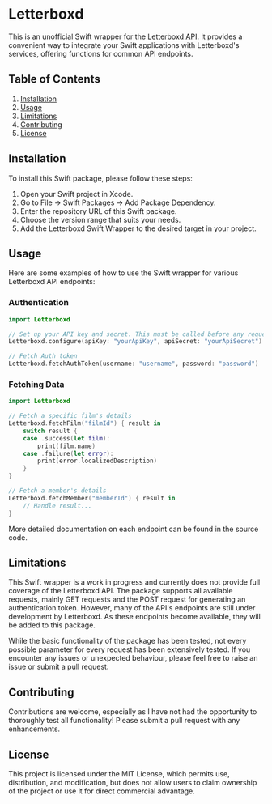 # Letterboxd

This is an unofficial Swift wrapper for the [Letterboxd API](https://api-docs.letterboxd.com/). It provides a convenient way to integrate your Swift applications with Letterboxd's services, offering functions for common API endpoints.

## Table of Contents
1. [Installation](#installation)
2. [Usage](#usage)
3. [Limitations](#limitations)
4. [Contributing](#contributing)
5. [License](#license)

## Installation

To install this Swift package, please follow these steps:

1. Open your Swift project in Xcode.
2. Go to File -> Swift Packages -> Add Package Dependency.
3. Enter the repository URL of this Swift package.
4. Choose the version range that suits your needs.
5. Add the Letterboxd Swift Wrapper to the desired target in your project.

## Usage

Here are some examples of how to use the Swift wrapper for various Letterboxd API endpoints:

### Authentication

```swift
import Letterboxd

// Set up your API key and secret. This must be called before any requests are made.
Letterboxd.configure(apiKey: "yourApiKey", apiSecret: "yourApiSecret")

// Fetch Auth token
Letterboxd.fetchAuthToken(username: "username", password: "password")
```

### Fetching Data

```swift
import Letterboxd

// Fetch a specific film's details
Letterboxd.fetchFilm("filmId") { result in
    switch result {
    case .success(let film):
        print(film.name)
    case .failure(let error):
        print(error.localizedDescription)
    }
}

// Fetch a member's details
Letterboxd.fetchMember("memberId") { result in
    // Handle result...
}
```

More detailed documentation on each endpoint can be found in the source code.

## Limitations
This Swift wrapper is a work in progress and currently does not provide full coverage of the Letterboxd API. The package supports all available requests, mainly GET requests and the POST request for generating an authentication token. However, many of the API's endpoints are still under development by Letterboxd. As these endpoints become available, they will be added to this package.

While the basic functionality of the package has been tested, not every possible parameter for every request has been extensively tested. If you encounter any issues or unexpected behaviour, please feel free to raise an issue or submit a pull request.

## Contributing
Contributions are welcome, especially as I have not had the opportunity to thoroughly test all functionality! Please submit a pull request with any enhancements.

## License
This project is licensed under the MIT License, which permits use, distribution, and modification, but does not allow users to claim ownership of the project or use it for direct commercial advantage.
